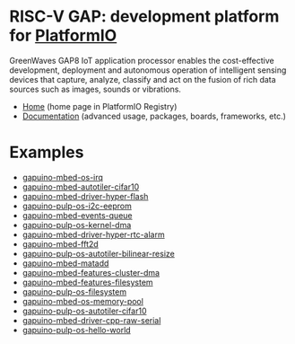 
# RISC-V GAP: development platform for [PlatformIO](https://platformio.org)

GreenWaves GAP8 IoT application processor enables the cost-effective development, deployment and autonomous operation of intelligent sensing devices that capture, analyze, classify and act on the fusion of rich data sources such as images, sounds or vibrations.

* [Home](https://platformio.org/platforms/riscv_gap) (home page in PlatformIO Registry)
* [Documentation](https://docs.platformio.org/page/platforms/riscv_gap.html) (advanced usage, packages, boards, frameworks, etc.)

# Examples

* [gapuino-mbed-os-irq](https://github.com/pioplus/platform-riscv_gap/tree/master/examples/gapuino-mbed-os-irq)
* [gapuino-mbed-autotiler-cifar10](https://github.com/pioplus/platform-riscv_gap/tree/master/examples/gapuino-mbed-autotiler-cifar10)
* [gapuino-mbed-driver-hyper-flash](https://github.com/pioplus/platform-riscv_gap/tree/master/examples/gapuino-mbed-driver-hyper-flash)
* [gapuino-pulp-os-i2c-eeprom](https://github.com/pioplus/platform-riscv_gap/tree/master/examples/gapuino-pulp-os-i2c-eeprom)
* [gapuino-mbed-events-queue](https://github.com/pioplus/platform-riscv_gap/tree/master/examples/gapuino-mbed-events-queue)
* [gapuino-pulp-os-kernel-dma](https://github.com/pioplus/platform-riscv_gap/tree/master/examples/gapuino-pulp-os-kernel-dma)
* [gapuino-mbed-driver-hyper-rtc-alarm](https://github.com/pioplus/platform-riscv_gap/tree/master/examples/gapuino-mbed-driver-hyper-rtc-alarm)
* [gapuino-mbed-fft2d](https://github.com/pioplus/platform-riscv_gap/tree/master/examples/gapuino-mbed-fft2d)
* [gapuino-pulp-os-autotiler-bilinear-resize](https://github.com/pioplus/platform-riscv_gap/tree/master/examples/gapuino-pulp-os-autotiler-bilinear-resize)
* [gapuino-mbed-matadd](https://github.com/pioplus/platform-riscv_gap/tree/master/examples/gapuino-mbed-matadd)
* [gapuino-mbed-features-cluster-dma](https://github.com/pioplus/platform-riscv_gap/tree/master/examples/gapuino-mbed-features-cluster-dma)
* [gapuino-mbed-features-filesystem](https://github.com/pioplus/platform-riscv_gap/tree/master/examples/gapuino-mbed-features-filesystem)
* [gapuino-pulp-os-filesystem](https://github.com/pioplus/platform-riscv_gap/tree/master/examples/gapuino-pulp-os-filesystem)
* [gapuino-mbed-os-memory-pool](https://github.com/pioplus/platform-riscv_gap/tree/master/examples/gapuino-mbed-os-memory-pool)
* [gapuino-pulp-os-autotiler-cifar10](https://github.com/pioplus/platform-riscv_gap/tree/master/examples/gapuino-pulp-os-autotiler-cifar10)
* [gapuino-mbed-driver-cpp-raw-serial](https://github.com/pioplus/platform-riscv_gap/tree/master/examples/gapuino-mbed-driver-cpp-raw-serial)
* [gapuino-pulp-os-hello-world](https://github.com/pioplus/platform-riscv_gap/tree/master/examples/gapuino-pulp-os-hello-world)

